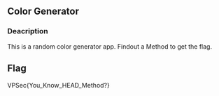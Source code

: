 ## Color Generator
### Deacription
This is a random color generator app. Findout a Method to get the flag.
## Flag
VPSec{You_Know_HEAD_Method?}
